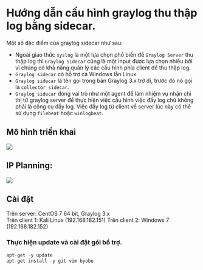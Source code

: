 # Hướng dẫn cấu hình graylog thu thập log bằng sidecar.

Một số đặc điểm của graylog sidecar như sau:

- Ngoài giao thức `syslog` là một lựa chọn phổ biến để `Graylog Server` thu thập log thì `Graylog Sidecar` cũng là một input được lựa chọn nhiều bởi vì chúng có khả năng quản lý các cấu hình phía client để thu thập log.  
- `Graylog sidecar` có hỗ trợ cả Windows lẫn Linux.
- `Graylog sidecar` là tên gọi trong bản Graylog 3.x trở đi, trước đó nó gọi là `collector sidecar`.  
- `Graylog sidecar` đóng vai trò như một agent để làm nhiệm vụ nhận chỉ thị từ graylog server để thực hiện việc cấu hình việc đẩy log chứ không phải là công cụ đẩy log. Việc đẩy log từ client về server lúc này có thể sử dụng `filebeat` hoặc `winlogbeat`.


## Mô hình triển khai  
<img src="https://i.imgur.com/hkBq0cX.png">

## IP Planning:  
<img src="https://i.imgur.com/dH1uJI2.png">

## Cài đặt
Trên server: CentOS 7 64 bit, Graylog 3.x  
Trên client 1: Kali Linux (192.168.182.151)
Trên client 2: Windows 7 (192.168.182.152)


### Thực hiện update và cài đặt gói bổ trợ.
``` q
apt-get -y update 
apt-get install -y git vim byobu 
```












